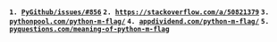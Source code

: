 #### `1. `[`PyGithub/issues/#856`](https://github.com/PyGithub/PyGithub/issues/856#issuecomment-421110639) `2. `[`https://stackoverflow.com/a/50821379`](https://stackoverflow.com/a/50821379) `3. `[`pythonpool.com/python-m-flag/`](https://www.pythonpool.com/python-m-flag/) `4. `[`appdividend.com/python-m-flag/`](https://appdividend.com/2022/06/15/python-m-flag/) `5. `[`pyquestions.com/meaning-of-python-m-flag`](https://pyquestions.com/meaning-of-python-m-flag)
